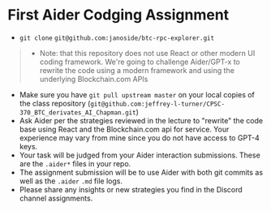 # First Aider Codging Assignment

- `git clone` `git@github.com:janoside/btc-rpc-explorer.git`
> * Note: that this repository does not use React or other modern UI coding framework. We're going to challenge Aider/GPT-x to rewrite the code using a modern framework and using the underlying Blockchain.com APIs
- Make sure you have `git pull upstream master` on your local copies of the class repository (`git@github.com:jeffrey-l-turner/CPSC-370_BTC_derivates_AI_Chapman.git`)
- Ask Aider per the strategies reviewed in the lecture to "rewrite" the code base using React and the Blockchain.com api for service. Your experience may vary from mine since you do not have access to GPT-4 keys.
- Your task will be judged from your Aider interaction submissions. These are the `.aider*` files in your repo.
- The assignment submission will be to use Aider with both git commits as well as the `.aider` `.md` file logs.
- Please share any insights or new strategies you find in the Discord channel assignments.
